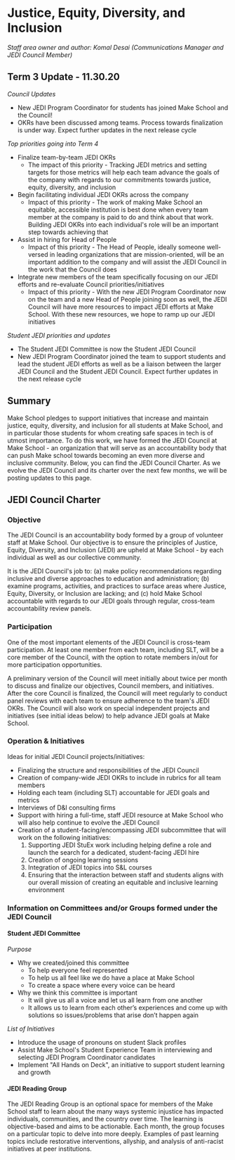 # Justice, Equity, Diversity, and Inclusion

*Staff area owner and author: Komal Desai (Communications Manager and JEDI Council Member)*

## Term 3 Update - 11.30.20

*Council Updates*
* New JEDI Program Coordinator for students has joined Make School and the Council!
* OKRs have been discussed among teams. Process towards finalization is under way. Expect further updates in the next release cycle

*Top priorities going into Term 4*
* Finalize team-by-team JEDI OKRs
  * The impact of this priority - Tracking JEDI metrics and setting targets for those metrics will help each team advance the goals of the company with regards to our commitments towards justice, equity, diversity, and inclusion
* Begin facilitating individual JEDI OKRs across the company
  * Impact of this priority - The work of making Make School an equitable, accessible institution is best done when every team member at the company is paid to do and think about that work. Building JEDI OKRs into each individual's role will be an important step towards achieving that
* Assist in hiring for Head of People
  * Impact of this priority - The Head of People, ideally someone well-versed in leading organizations that are mission-oriented, will be an important addition to the company and will assist the JEDI Council in the work that the Council does
* Integrate new members of the team specifically focusing on our JEDI efforts and re-evaluate Council priorities/initiatives
  * Impact of this priority - With the new JEDI Program Coordinator now on the team and a new Head of People joining soon as well, the JEDI Council will have more resources to impact JEDI efforts at Make School. With these new resources, we hope to ramp up our JEDI initiatives

*Student JEDI priorities and updates*
* The Student JEDI Committee is now the Student JEDI Council
* New JEDI Program Coordinator joined the team to support students and lead the student JEDI efforts as well as be a liaison between the larger JEDI Council and the Student JEDI Council. Expect further updates in the next release cycle

## Summary

Make School pledges to support initiatives that increase and maintain justice, equity, diversity, and inclusion for all students at Make School, and in particular those students for whom creating safe spaces in tech is of utmost importance. To do this work, we have formed the JEDI Council at Make School - an organization that will serve as an accountability body that can push Make school towards becoming an even more diverse and inclusive community. Below, you can find the JEDI Council Charter. As we evolve the JEDI Council and its charter over the next few months, we will be posting updates to this page.

## JEDI Council Charter

### Objective

The JEDI Council is an accountability body formed by a group of volunteer staff at Make School. Our objective is to ensure the principles of Justice, Equity, Diversity, and Inclusion (JEDI) are upheld at Make School - by each individual as well as our collective community.

It is the JEDI Council's job to: (a) make policy recommendations regarding inclusive and diverse approaches to education and administration; (b) examine programs, activities, and practices to surface areas where Justice, Equity, Diversity, or Inclusion are lacking; and (c) hold Make School accountable with regards to our JEDI goals through regular, cross-team accountability review panels.


### Participation

One of the most important elements of the JEDI Council is cross-team participation. At least one member from each team, including SLT, will be a core member of the Council, with the option to rotate members in/out for more participation opportunities.

A preliminary version of the Council will meet initially about twice per month to discuss and finalize our objectives, Council members, and initiatives. After the core Council is finalized, the Council will meet regularly to conduct panel reviews with each team to ensure adherence to the team's JEDI OKRs. The Council will also work on special independent projects and initiatives (see initial ideas below) to help advance JEDI goals at Make School.


### Operation & Initiatives

Ideas for initial JEDI Council projects/initiatives:
* Finalizing the structure and responsibilities of the JEDI Council
* Creation of company-wide JEDI OKRs to include in rubrics for all team members
* Holding each team (including SLT) accountable for JEDI goals and metrics
* Interviews of D&I consulting firms 
* Support with hiring a full-time, staff JEDI resource at Make School who will also help continue to evolve the JEDI Council
* Creation of a student-facing/encompassing JEDI subcommittee that will work on the following initiatives:
  1.  Supporting JEDI StuEx work including helping define a role and launch the search for a dedicated, student-facing JEDI hire
  2.  Creation of ongoing learning sessions
  3.  Integration of JEDI topics into S&L courses
  4.  Ensuring that the interaction between staff and students aligns with our overall mission of creating an equitable and inclusive learning environment


### Information on Committees and/or Groups formed under the JEDI Council

#### Student JEDI Committee
*Purpose*
* Why we created/joined this committee
  * To help everyone feel represented
  * To help us all feel like we do have a place at Make School
  * To create a space where every voice can be heard
* Why we think this committee is important
  * It will give us all a voice and let us all learn from one another 
  * It allows us to learn from each other’s experiences and come up with solutions so issues/problems that arise don’t happen again

*List of Initiatives*
* Introduce the usage of pronouns on student Slack profiles
* Assist Make School's Student Experience Team in interviewing and selecting JEDI Program Coordinator candidates
* Implement "All Hands on Deck", an initiative to support student learning and growth

#### JEDI Reading Group
The JEDI Reading Group is an optional space for members of the Make School staff to learn about the many ways systemic injustice has impacted individuals, communities, and the country over time. The learning is objective-based and aims to be actionable. Each month, the group focuses on a particular topic to delve into more deeply. Examples of past learning topics include restorative interventions, allyship, and analysis of anti-racist initiatives at peer institutions.

